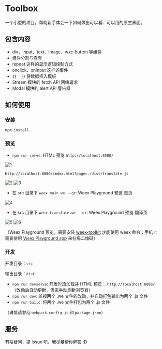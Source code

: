 # Toolbox

一个小型的项目，帮助新手体会一下如何做出可以看、可以用的原生界面。

## 包含内容

- div、input、text、image、wxc-button 等组件
- 组件分割与嵌套
- repeat 这样的显示逻辑控制方式
- onclick、oninput 这样的事件
- `{{  }}` 将数据插入模板
- Stream 模块的 fetch API 网络请求
- Modal 模块的 alert API 警告框

## 如何使用

### 安装

```bash
npm install
```

### 预览

* `npm run serve`: HTML 预览 `http://localhost:8080/`

![1]('https://raw.githubusercontent.com/hugojing/toolbox/master/images/1.png')

`http://localhost:8080/index.html?page=./dist/translate.js`

![2]('https://raw.githubusercontent.com/hugojing/toolbox/master/images/2.png')
![3]('https://raw.githubusercontent.com/hugojing/toolbox/master/images/3.png')

* 在 src 目录下 `weex main.we --qr`: Weex Playground 预览 首页

![4]('https://raw.githubusercontent.com/hugojing/toolbox/master/images/4.png')
* 在 src 目录下 `weex translate.we --qr`: Weex Playground 预览 翻译页

![5]('https://raw.githubusercontent.com/hugojing/toolbox/master/images/4.png')
![6]('https://raw.githubusercontent.com/hugojing/toolbox/master/images/4.png')

（Weex Playground 预览，需要安装 [weex-toolkit](http://alibaba.github.io/weex/doc/tools/cli.html) 才能使用 weex 命令；手机上需要使用 [Weex Playground app](http://alibaba.github.io/weex/download.html) 来扫描二维码）

### 开发

开发目录：`src`

输出目录：`dist`

* `npm run devserve`: 开发时热加载并 HTML 预览： `http://localhost:8080/` （改动后自动更新，但需手动刷新浏览器）
* `npm run dev`: 监视两个 .we 文件的改动，并自动打包输出为两个 .js 文件
* `npm run build`: 将两个 .we 文件打包为两个 .js 文件

（详情请参阅 `webpack.config.js` 和 `package.json`）

## 服务

有啥疑问，提 Issue 吧，我尽量帮你解答 :D
